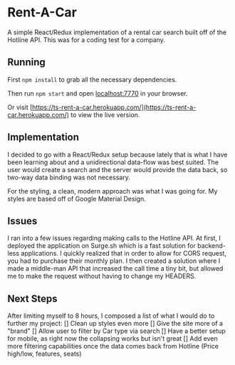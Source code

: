 # Rent-A-Car

A simple React/Redux implementation of a rental car search built off of the Hotline API. This was for a coding test for a company.

## Running

First `npm install` to grab all the necessary dependencies.

Then run `npm start` and open <localhost:7770> in your browser.

Or visit [https://ts-rent-a-car.herokuapp.com/](https://ts-rent-a-car.herokuapp.com/) to view the live version.

## Implementation

I decided to go with a React/Redux setup because lately that is what I have been learning about and a unidirectional data-flow was best suited. The user would create a search and the server would provide the data back, so two-way data binding was not necessary.

For the styling, a clean, modern approach was what I was going for. My styles are based off of Google Material Design.

## Issues

I ran into a few issues regarding making calls to the Hotline API. At first, I deployed the application on Surge.sh which is a fast solution for backend-less applications. I quickly realized that in order to allow for CORS request, you had to purchase their monthly plan. I then created a solution where I made a middle-man API that increased the call time a tiny bit, but allowed me to make the request without having to change my HEADERS.


## Next Steps

After limiting myself to 8 hours, I composed a list of what I would do to further my project:
[] Clean up styles even more
[] Give the site more of a "brand"
[] Allow user to filter by Car type via search
[] Have a better setup for mobile, as right now the collapsing works but isn't great
[] Add even more filtering capabilities once the data comes back from Hotline (Price high/low, features, seats)
